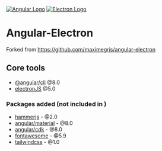 [![Angular Logo](https://www.vectorlogo.zone/logos/angular/angular-icon.svg)](https://angular.io/) [![Electron Logo](https://www.vectorlogo.zone/logos/electronjs/electronjs-icon.svg)](https://electronjs.org/)

# Angular-Electron

Forked from https://github.com/maximegris/angular-electron 

## Core tools

- [@angular/cli](https://angular.io) @8.0
- [electronJS](https://electronjs.org/) @5.0

### Packages added (not included in )

- [hammerjs](http://hammerjs.github.io/) - @2.0
- [angular/material](https://material.angular.io) - @8.0
- [angular/cdk](https://material.angular.io) - @8.0
- [fontawesome](https://fontawesome.com) - @5.9  
- [tailwindcss](https://tailwindcss.com/) - @1.0
 

